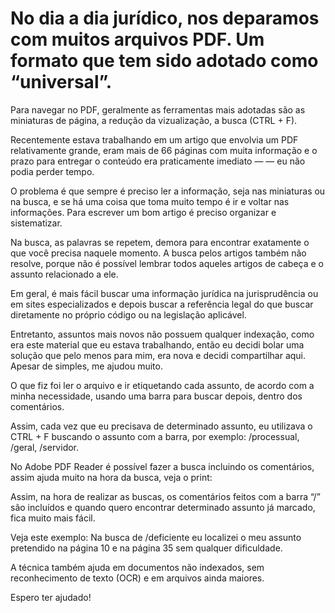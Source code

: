 # No dia a dia jurídico, nos deparamos com muitos arquivos PDF. Um formato que tem sido adotado como “universal”.

Para navegar no PDF, geralmente as ferramentas mais adotadas são as miniaturas de página, a redução da vizualização, a busca (CTRL + F).

Recentemente estava trabalhando em um artigo que envolvia um PDF relativamente grande, eram mais de 66 páginas com muita informação e o prazo para entregar o conteúdo era praticamente imediato — — eu não podia perder tempo.

O problema é que sempre é preciso ler a informação, seja nas miniaturas ou na busca, e se há uma coisa que toma muito tempo é ir e voltar nas informações. Para escrever um bom artigo é preciso organizar e sistematizar.

Na busca, as palavras se repetem, demora para encontrar exatamente o que você precisa naquele momento. A busca pelos artigos também não resolve, porque não é possível lembrar todos aqueles artigos de cabeça e o assunto relacionado a ele.

Em geral, é mais fácil buscar uma informação jurídica na jurisprudência ou em sites especializados e depois buscar a referência legal do que buscar diretamente no próprio código ou na legislação aplicável.

Entretanto, assuntos mais novos não possuem qualquer indexação, como era este material que eu estava trabalhando, então eu decidi bolar uma solução que pelo menos para mim, era nova e decidi compartilhar aqui. Apesar de simples, me ajudou muito.

O que fiz foi ler o arquivo e ir etiquetando cada assunto, de acordo com a minha necessidade, usando uma barra para buscar depois, dentro dos comentários.

Assim, cada vez que eu precisava de determinado assunto, eu utilizava o CTRL + F buscando o assunto com a barra, por exemplo: /processual, /geral, /servidor.

No Adobe PDF Reader é possível fazer a busca incluindo os comentários, assim ajuda muito na hora da busca, veja o print:

Assim, na hora de realizar as buscas, os comentários feitos com a barra “/” são incluídos e quando quero encontrar determinado assunto já marcado, fica muito mais fácil.

Veja este exemplo: Na busca de /deficiente eu localizei o meu assunto pretendido na página 10 e na página 35 sem qualquer dificuldade.

A técnica também ajuda em documentos não indexados, sem reconhecimento de texto (OCR) e em arquivos ainda maiores.

Espero ter ajudado!
